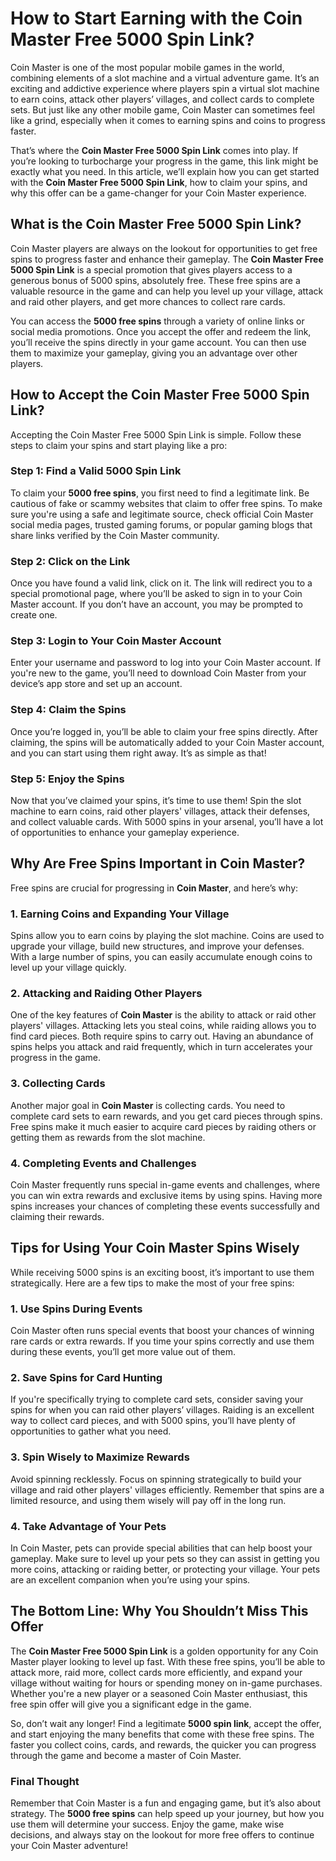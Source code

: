 # How to Start Earning with the Coin Master Free 5000 Spin Link?

Coin Master is one of the most popular mobile games in the world, combining elements of a slot machine and a virtual adventure game. It’s an exciting and addictive experience where players spin a virtual slot machine to earn coins, attack other players’ villages, and collect cards to complete sets. But just like any other mobile game, Coin Master can sometimes feel like a grind, especially when it comes to earning spins and coins to progress faster. 

That’s where the **Coin Master Free 5000 Spin Link** comes into play. If you’re looking to turbocharge your progress in the game, this link might be exactly what you need. In this article, we’ll explain how you can get started with the **Coin Master Free 5000 Spin Link**, how to claim your spins, and why this offer can be a game-changer for your Coin Master experience.

## What is the Coin Master Free 5000 Spin Link?

Coin Master players are always on the lookout for opportunities to get free spins to progress faster and enhance their gameplay. The **Coin Master Free 5000 Spin Link** is a special promotion that gives players access to a generous bonus of 5000 spins, absolutely free. These free spins are a valuable resource in the game and can help you level up your village, attack and raid other players, and get more chances to collect rare cards.

You can access the **5000 free spins** through a variety of online links or social media promotions. Once you accept the offer and redeem the link, you’ll receive the spins directly in your game account. You can then use them to maximize your gameplay, giving you an advantage over other players.

## How to Accept the Coin Master Free 5000 Spin Link?

Accepting the Coin Master Free 5000 Spin Link is simple. Follow these steps to claim your spins and start playing like a pro:

### Step 1: Find a Valid 5000 Spin Link

To claim your **5000 free spins**, you first need to find a legitimate link. Be cautious of fake or scammy websites that claim to offer free spins. To make sure you're using a safe and legitimate source, check official Coin Master social media pages, trusted gaming forums, or popular gaming blogs that share links verified by the Coin Master community.

### Step 2: Click on the Link

Once you have found a valid link, click on it. The link will redirect you to a special promotional page, where you’ll be asked to sign in to your Coin Master account. If you don’t have an account, you may be prompted to create one.

### Step 3: Login to Your Coin Master Account

Enter your username and password to log into your Coin Master account. If you're new to the game, you’ll need to download Coin Master from your device’s app store and set up an account.

### Step 4: Claim the Spins

Once you’re logged in, you’ll be able to claim your free spins directly. After claiming, the spins will be automatically added to your Coin Master account, and you can start using them right away. It’s as simple as that!

### Step 5: Enjoy the Spins

Now that you’ve claimed your spins, it’s time to use them! Spin the slot machine to earn coins, raid other players' villages, attack their defenses, and collect valuable cards. With 5000 spins in your arsenal, you’ll have a lot of opportunities to enhance your gameplay experience.

## Why Are Free Spins Important in Coin Master?

Free spins are crucial for progressing in **Coin Master**, and here’s why:

### 1. **Earning Coins and Expanding Your Village**
Spins allow you to earn coins by playing the slot machine. Coins are used to upgrade your village, build new structures, and improve your defenses. With a large number of spins, you can easily accumulate enough coins to level up your village quickly.

### 2. **Attacking and Raiding Other Players**
One of the key features of **Coin Master** is the ability to attack or raid other players' villages. Attacking lets you steal coins, while raiding allows you to find card pieces. Both require spins to carry out. Having an abundance of spins helps you attack and raid frequently, which in turn accelerates your progress in the game.

### 3. **Collecting Cards**
Another major goal in **Coin Master** is collecting cards. You need to complete card sets to earn rewards, and you get card pieces through spins. Free spins make it much easier to acquire card pieces by raiding others or getting them as rewards from the slot machine.

### 4. **Completing Events and Challenges**
Coin Master frequently runs special in-game events and challenges, where you can win extra rewards and exclusive items by using spins. Having more spins increases your chances of completing these events successfully and claiming their rewards.

## Tips for Using Your Coin Master Spins Wisely

While receiving 5000 spins is an exciting boost, it’s important to use them strategically. Here are a few tips to make the most of your free spins:

### 1. **Use Spins During Events**
Coin Master often runs special events that boost your chances of winning rare cards or extra rewards. If you time your spins correctly and use them during these events, you’ll get more value out of them.

### 2. **Save Spins for Card Hunting**
If you're specifically trying to complete card sets, consider saving your spins for when you can raid other players’ villages. Raiding is an excellent way to collect card pieces, and with 5000 spins, you’ll have plenty of opportunities to gather what you need.

### 3. **Spin Wisely to Maximize Rewards**
Avoid spinning recklessly. Focus on spinning strategically to build your village and raid other players' villages efficiently. Remember that spins are a limited resource, and using them wisely will pay off in the long run.

### 4. **Take Advantage of Your Pets**
In Coin Master, pets can provide special abilities that can help boost your gameplay. Make sure to level up your pets so they can assist in getting you more coins, attacking or raiding better, or protecting your village. Your pets are an excellent companion when you’re using your spins.

## The Bottom Line: Why You Shouldn’t Miss This Offer

The **Coin Master Free 5000 Spin Link** is a golden opportunity for any Coin Master player looking to level up fast. With these free spins, you’ll be able to attack more, raid more, collect cards more efficiently, and expand your village without waiting for hours or spending money on in-game purchases. Whether you're a new player or a seasoned Coin Master enthusiast, this free spin offer will give you a significant edge in the game.

So, don’t wait any longer! Find a legitimate **5000 spin link**, accept the offer, and start enjoying the many benefits that come with these free spins. The faster you collect coins, cards, and rewards, the quicker you can progress through the game and become a master of Coin Master.

### Final Thought
Remember that Coin Master is a fun and engaging game, but it’s also about strategy. The **5000 free spins** can help speed up your journey, but how you use them will determine your success. Enjoy the game, make wise decisions, and always stay on the lookout for more free offers to continue your Coin Master adventure!

